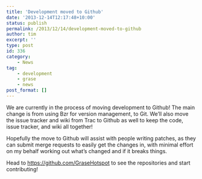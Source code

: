 ```yaml
---
title: 'Development moved to Github'
date: '2013-12-14T12:17:48+10:00'
status: publish
permalink: /2013/12/14/development-moved-to-github
author: tim
excerpt: ''
type: post
id: 336
category:
    - News
tag:
    - development
    - grase
    - news
post_format: []
---
```

We are currently in the process of moving development to Github! The main change is from using Bzr for version management, to Git. We’ll also move the issue tracker and wiki from Trac to Github as well to keep the code, issue tracker, and wiki all together!

Hopefully the move to Github will assist with people writing patches, as they can submit merge requests to easily get the changes in, with minimal effort on my behalf working out what’s changed and if it breaks things.

Head to <https://github.com/GraseHotspot> to see the repositories and start contributing!